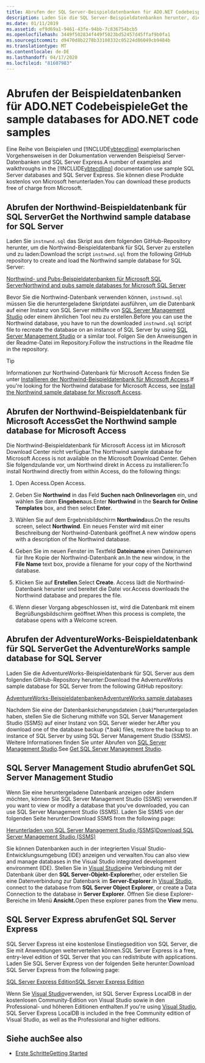 ```yaml
---
title: Abrufen der SQL Server-Beispieldatenbanken für ADO.NET Codebeispiele
description: Laden Sie die SQL Server-Beispieldatenbanken herunter, die in den Codebeispielen in der ADO.NET-Dokumentation sowie sql Server- und Verwaltungstools verwendet werden.
ms.date: 01/11/2019
ms.assetid: ef9d69a1-9461-43fe-94bb-7c836754bcb5
ms.openlocfilehash: 3449f502834f449f5023bd52457d45ffaf9b0fa1
ms.sourcegitcommit: d9470d8b2278b33108332c05224d86049cb9484b
ms.translationtype: MT
ms.contentlocale: de-DE
ms.lasthandoff: 04/17/2020
ms.locfileid: "81607983"
---
```

# <a name="get-the-sample-databases-for-adonet-code-samples"></a><span data-ttu-id="0c5b6-103">Abrufen der Beispieldatenbanken für ADO.NET Codebeispiele</span><span class="sxs-lookup"><span data-stu-id="0c5b6-103">Get the sample databases for ADO.NET code samples</span></span>

<span data-ttu-id="0c5b6-104">Eine Reihe von Beispielen und [!INCLUDE[vbtecdlinq](../../../../../../includes/vbtecdlinq-md.md)] exemplarischen Vorgehensweisen in der Dokumentation verwenden Beispielsql Server-Datenbanken und SQL Server Express.</span><span class="sxs-lookup"><span data-stu-id="0c5b6-104">A number of examples and walkthroughs in the [!INCLUDE[vbtecdlinq](../../../../../../includes/vbtecdlinq-md.md)] documentation use sample SQL Server databases and SQL Server Express.</span></span> <span data-ttu-id="0c5b6-105">Sie können diese Produkte kostenlos von Microsoft herunterladen.</span><span class="sxs-lookup"><span data-stu-id="0c5b6-105">You can download these products free of charge from Microsoft.</span></span>

## <a name="get-the-northwind-sample-database-for-sql-server"></a><span data-ttu-id="0c5b6-106">Abrufen der Northwind-Beispieldatenbank für SQL Server</span><span class="sxs-lookup"><span data-stu-id="0c5b6-106">Get the Northwind sample database for SQL Server</span></span>

<span data-ttu-id="0c5b6-107">Laden Sie `instnwnd.sql` das Skript aus dem folgenden GitHub-Repository herunter, um die Northwind-Beispieldatenbank für SQL Server zu erstellen und zu laden:</span><span class="sxs-lookup"><span data-stu-id="0c5b6-107">Download the script `instnwnd.sql` from the following GitHub repository to create and load the Northwind sample database for SQL Server:</span></span>

[<span data-ttu-id="0c5b6-108">Northwind- und Pubs-Beispieldatenbanken für Microsoft SQL Server</span><span class="sxs-lookup"><span data-stu-id="0c5b6-108">Northwind and pubs sample databases for Microsoft SQL Server</span></span>](https://github.com/Microsoft/sql-server-samples/tree/master/samples/databases/northwind-pubs)

<span data-ttu-id="0c5b6-109">Bevor Sie die Northwind-Datenbank verwenden können, `instnwnd.sql` müssen Sie die heruntergeladene Skriptdatei ausführen, um die Datenbank auf einer Instanz von SQL Server mithilfe von [SQL Server Management Studio](#get_ssms) oder einem ähnlichen Tool neu zu erstellen.</span><span class="sxs-lookup"><span data-stu-id="0c5b6-109">Before you can use the Northwind database, you have to run the downloaded `instnwnd.sql` script file to recreate the database on an instance of SQL Server by using [SQL Server Management Studio](#get_ssms) or a similar tool.</span></span> <span data-ttu-id="0c5b6-110">Folgen Sie den Anweisungen in der Readme-Datei im Repository.</span><span class="sxs-lookup"><span data-stu-id="0c5b6-110">Follow the instructions in the Readme file in the repository.</span></span>

> [!TIP]
> <span data-ttu-id="0c5b6-111">Informationen zur Northwind-Datenbank für Microsoft Access finden Sie unter [Installieren der Northwind-Beispieldatenbank für Microsoft Access](#northwind_access).</span><span class="sxs-lookup"><span data-stu-id="0c5b6-111">If you're looking for the Northwind database for Microsoft Access, see [Install the Northwind sample database for Microsoft Access](#northwind_access).</span></span>

## <a name="get-the-northwind-sample-database-for-microsoft-access"></a><a name="northwind_access"></a><span data-ttu-id="0c5b6-112">Abrufen der Northwind-Beispieldatenbank für Microsoft Access</span><span class="sxs-lookup"><span data-stu-id="0c5b6-112">Get the Northwind sample database for Microsoft Access</span></span>

<span data-ttu-id="0c5b6-113">Die Northwind-Beispieldatenbank für Microsoft Access ist im Microsoft Download Center nicht verfügbar.</span><span class="sxs-lookup"><span data-stu-id="0c5b6-113">The Northwind sample database for Microsoft Access is not available on the Microsoft Download Center.</span></span> <span data-ttu-id="0c5b6-114">Gehen Sie folgendzulande vor, um Northwind direkt in Access zu installieren:</span><span class="sxs-lookup"><span data-stu-id="0c5b6-114">To install Northwind directly from within Access, do the following things:</span></span>

1. <span data-ttu-id="0c5b6-115">Open Access.</span><span class="sxs-lookup"><span data-stu-id="0c5b6-115">Open Access.</span></span>

1. <span data-ttu-id="0c5b6-116">Geben Sie **Northwind** in das Feld **Suchen nach Onlinevorlagen** ein, und wählen Sie dann **Eingeben**aus.</span><span class="sxs-lookup"><span data-stu-id="0c5b6-116">Enter **Northwind** in the **Search for Online Templates** box, and then select **Enter**.</span></span>

1. <span data-ttu-id="0c5b6-117">Wählen Sie auf dem Ergebnisbildschirm **Northwind**aus.</span><span class="sxs-lookup"><span data-stu-id="0c5b6-117">On the results screen, select **Northwind**.</span></span> <span data-ttu-id="0c5b6-118">Ein neues Fenster wird mit einer Beschreibung der Northwind-Datenbank geöffnet.</span><span class="sxs-lookup"><span data-stu-id="0c5b6-118">A new window opens with a description of the Northwind database.</span></span>

1. <span data-ttu-id="0c5b6-119">Geben Sie im neuen Fenster im Textfeld **Dateiname** einen Dateinamen für Ihre Kopie der Northwind-Datenbank an.</span><span class="sxs-lookup"><span data-stu-id="0c5b6-119">In the new window, in the **File Name** text box, provide a filename for your copy of the Northwind database.</span></span>

1. <span data-ttu-id="0c5b6-120">Klicken Sie auf **Erstellen**.</span><span class="sxs-lookup"><span data-stu-id="0c5b6-120">Select **Create**.</span></span> <span data-ttu-id="0c5b6-121">Access lädt die Northwind-Datenbank herunter und bereitet die Datei vor.</span><span class="sxs-lookup"><span data-stu-id="0c5b6-121">Access downloads the Northwind database and prepares the file.</span></span>

1. <span data-ttu-id="0c5b6-122">Wenn dieser Vorgang abgeschlossen ist, wird die Datenbank mit einem Begrüßungsbildschirm geöffnet.</span><span class="sxs-lookup"><span data-stu-id="0c5b6-122">When this process is complete, the database opens with a Welcome screen.</span></span>

## <a name="get-the-adventureworks-sample-database-for-sql-server"></a><span data-ttu-id="0c5b6-123">Abrufen der AdventureWorks-Beispieldatenbank für SQL Server</span><span class="sxs-lookup"><span data-stu-id="0c5b6-123">Get the AdventureWorks sample database for SQL Server</span></span>

<span data-ttu-id="0c5b6-124">Laden Sie die AdventureWorks-Beispieldatenbank für SQL Server aus dem folgenden GitHub-Repository herunter:</span><span class="sxs-lookup"><span data-stu-id="0c5b6-124">Download the AdventureWorks sample database for SQL Server from the following GitHub repository:</span></span>

[<span data-ttu-id="0c5b6-125">AdventureWorks-Beispieldatenbanken</span><span class="sxs-lookup"><span data-stu-id="0c5b6-125">AdventureWorks sample databases</span></span>](https://github.com/Microsoft/sql-server-samples/releases/tag/adventureworks)

<span data-ttu-id="0c5b6-126">Nachdem Sie eine der Datenbanksicherungsdateien (.bak)\*heruntergeladen haben, stellen Sie die Sicherung mithilfe von SQL Server Management Studio (SSMS) auf einer Instanz von SQL Server wieder her.</span><span class="sxs-lookup"><span data-stu-id="0c5b6-126">After you download one of the database backup (\*.bak) files, restore the backup to an instance of SQL Server by using SQL Server Management Studio (SSMS).</span></span> <span data-ttu-id="0c5b6-127">Weitere Informationen finden Sie unter Abrufen von [SQL Server Management Studio](#get_ssms).</span><span class="sxs-lookup"><span data-stu-id="0c5b6-127">See [Get SQL Server Management Studio](#get_ssms).</span></span>

## <a name="get-sql-server-management-studio"></a><a name="get_ssms"></a><span data-ttu-id="0c5b6-128">SQL Server Management Studio abrufen</span><span class="sxs-lookup"><span data-stu-id="0c5b6-128">Get SQL Server Management Studio</span></span>
<span data-ttu-id="0c5b6-129">Wenn Sie eine heruntergeladene Datenbank anzeigen oder ändern möchten, können Sie SQL Server Management Studio (SSMS) verwenden.</span><span class="sxs-lookup"><span data-stu-id="0c5b6-129">If you want to view or modify a database that you've downloaded, you can use SQL Server Management Studio (SSMS).</span></span> <span data-ttu-id="0c5b6-130">Laden Sie SSMS von der folgenden Seite herunter:</span><span class="sxs-lookup"><span data-stu-id="0c5b6-130">Download SSMS from the following page:</span></span>

[<span data-ttu-id="0c5b6-131">Herunterladen von SQL Server Management Studio (SSMS)</span><span class="sxs-lookup"><span data-stu-id="0c5b6-131">Download SQL Server Management Studio (SSMS)</span></span>](/sql/ssms/download-sql-server-management-studio-ssms)

<span data-ttu-id="0c5b6-132">Sie können Datenbanken auch in der integrierten Visual Studio-Entwicklungsumgebung (IDE) anzeigen und verwalten.</span><span class="sxs-lookup"><span data-stu-id="0c5b6-132">You can also view and manage databases in the Visual Studio integrated development environment (IDE).</span></span> <span data-ttu-id="0c5b6-133">Stellen Sie in [Visual Studio](https://www.visualstudio.com/downloads/?utm_medium=microsoft&utm_source=docs.microsoft.com&utm_campaign=button+cta&utm_content=download+vs2019)eine Verbindung mit der Datenbank über den **SQL Server-Objekt-Explorer**her, oder erstellen Sie eine Datenverbindung zur Datenbank im **Server-Explorer**.</span><span class="sxs-lookup"><span data-stu-id="0c5b6-133">In [Visual Studio](https://www.visualstudio.com/downloads/?utm_medium=microsoft&utm_source=docs.microsoft.com&utm_campaign=button+cta&utm_content=download+vs2019), connect to the database from **SQL Server Object Explorer**, or create a Data Connection to the database in **Server Explorer**.</span></span> <span data-ttu-id="0c5b6-134">Öffnen Sie diese Explorer-Bereiche im Menü **Ansicht.**</span><span class="sxs-lookup"><span data-stu-id="0c5b6-134">Open these explorer panes from the **View** menu.</span></span>

## <a name="get-sql-server-express"></a><a name="get_sql"></a><span data-ttu-id="0c5b6-135">SQL Server Express abrufen</span><span class="sxs-lookup"><span data-stu-id="0c5b6-135">Get SQL Server Express</span></span>

<span data-ttu-id="0c5b6-136">SQL Server Express ist eine kostenlose Einstiegsedition von SQL Server, die Sie mit Anwendungen weiterverteilen können.</span><span class="sxs-lookup"><span data-stu-id="0c5b6-136">SQL Server Express is a free, entry-level edition of SQL Server that you can redistribute with applications.</span></span> <span data-ttu-id="0c5b6-137">Laden Sie SQL Server Express von der folgenden Seite herunter:</span><span class="sxs-lookup"><span data-stu-id="0c5b6-137">Download SQL Server Express from the following page:</span></span>
  
[<span data-ttu-id="0c5b6-138">SQL Server Express Edition</span><span class="sxs-lookup"><span data-stu-id="0c5b6-138">SQL Server Express Edition</span></span>](https://www.microsoft.com/sql-server/sql-server-editions-express)

<span data-ttu-id="0c5b6-139">Wenn Sie [Visual Studio](https://www.visualstudio.com/downloads/?utm_medium=microsoft&utm_source=docs.microsoft.com&utm_campaign=button+cta&utm_content=download+vs2019)verwenden, ist SQL Server Express LocalDB in der kostenlosen Community-Edition von Visual Studio sowie in den Professional- und höheren Editionen enthalten.</span><span class="sxs-lookup"><span data-stu-id="0c5b6-139">If you're using [Visual Studio](https://www.visualstudio.com/downloads/?utm_medium=microsoft&utm_source=docs.microsoft.com&utm_campaign=button+cta&utm_content=download+vs2019), SQL Server Express LocalDB is included in the free Community edition of Visual Studio, as well as the Professional and higher editions.</span></span>  

## <a name="see-also"></a><span data-ttu-id="0c5b6-140">Siehe auch</span><span class="sxs-lookup"><span data-stu-id="0c5b6-140">See also</span></span>

- [<span data-ttu-id="0c5b6-141">Erste Schritte</span><span class="sxs-lookup"><span data-stu-id="0c5b6-141">Getting Started</span></span>](getting-started.md)
